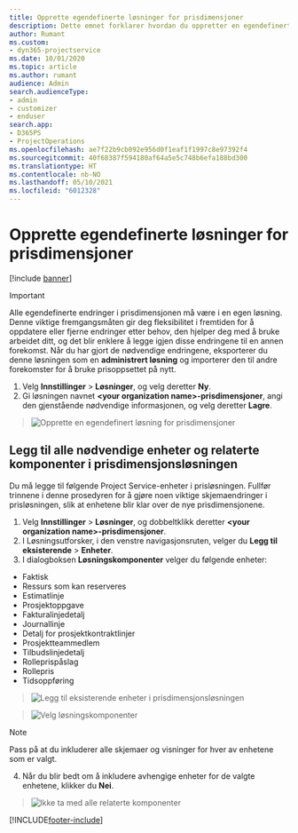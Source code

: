 ```yaml
---
title: Opprette egendefinerte løsninger for prisdimensjoner
description: Dette emnet forklarer hvordan du oppretter en egendefinert løsning når du oppretter egendefinerte prisdimensjoner.
author: Rumant
ms.custom:
- dyn365-projectservice
ms.date: 10/01/2020
ms.topic: article
ms.author: rumant
audience: Admin
search.audienceType:
- admin
- customizer
- enduser
search.app:
- D365PS
- ProjectOperations
ms.openlocfilehash: ae7f22b9cb092e956d0f1eaf1f1997c8e97392f4
ms.sourcegitcommit: 40f68387f594180af64a5e5c748b6efa188bd300
ms.translationtype: HT
ms.contentlocale: nb-NO
ms.lasthandoff: 05/10/2021
ms.locfileid: "6012328"
---
```

# <a name="create-custom-solutions-for-pricing-dimensions"></a>Opprette egendefinerte løsninger for prisdimensjoner

[!include [banner](../includes/psa-now-project-operations.md)]

> [!IMPORTANT]
> Alle egendefinerte endringer i prisdimensjonen må være i en egen løsning. Denne viktige fremgangsmåten gir deg fleksibilitet i fremtiden for å oppdatere eller fjerne endringer etter behov, den hjelper deg med å bruke arbeidet ditt, og det blir enklere å legge igjen disse endringene til en annen forekomst. Når du har gjort de nødvendige endringene, eksporterer du denne løsningen som en **administrert løsning** og importerer den til andre forekomster for å bruke prisoppsettet på nytt.

1. Velg **Innstillinger** > **Løsninger**, og velg deretter **Ny**. 
2. Gi løsningen navnet **\<your organization name>-prisdimensjoner**, angi den gjenstående nødvendige informasjonen, og velg deretter **Lagre**.

> ![Opprette en egendefinert løsning for prisdimensjoner](media/Creation-of-custom-pricing-dimension-solution.PNG)
  
## <a name="add-all-required-entities-and-related-components-to-the-pricing-dimension-solution"></a>Legg til alle nødvendige enheter og relaterte komponenter i prisdimensjonsløsningen
Du må legge til følgende Project Service-enheter i prisløsningen. Fullfør trinnene i denne prosedyren for å gjøre noen viktige skjemaendringer i prisløsningen, slik at enhetene blir klar over de nye prisdimensjonene.

1. Velg **Innstillinger** > **Løsninger**, og dobbeltklikk deretter **\<your organization name>-prisdimensjoner**. 
2. I Løsningsutforsker, i den venstre navigasjonsruten, velger du **Legg til eksisterende** > **Enheter**.
3. I dialogboksen **Løsningskomponenter** velger du følgende enheter:

- Faktisk
- Ressurs som kan reserveres
- Estimatlinje
- Prosjektoppgave
- Fakturalinjedetalj
- Journallinje
- Detalj for prosjektkontraktlinjer
- Prosjektteammedlem
- Tilbudslinjedetalj
- Rolleprispåslag
- Rollepris 
- Tidsoppføring 

> ![Legg til eksisterende enheter i prisdimensjonsløsningen](media/Existing-entities-to-PD-solution.png)

> ![Velg løsningskomponenter](media/Dimension-Components.png)

> [!NOTE]
> Pass på at du inkluderer alle skjemaer og visninger for hver av enhetene som er valgt.

4. Når du blir bedt om å inkludere avhengige enheter for de valgte enhetene, klikker du **Nei**.

> ![Ikke ta med alle relaterte komponenter](media/Do-not-include-required.png)




[!INCLUDE[footer-include](../includes/footer-banner.md)]